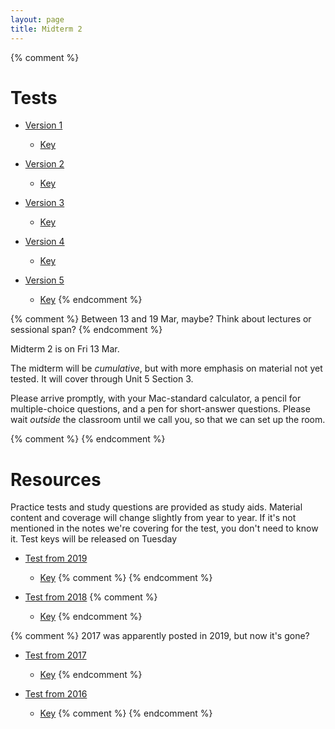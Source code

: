 ```yaml
---
layout: page
title: Midterm 2
---
```


{% comment %} 
# Tests

* [Version 1](materials/midterm2.1.test.pdf)
    * [Key](materials/midterm2.1.key.pdf)

* [Version 2](materials/midterm2.2.test.pdf)
    * [Key](materials/midterm2.2.key.pdf)

* [Version 3](materials/midterm2.3.test.pdf)
    * [Key](materials/midterm2.3.key.pdf)

* [Version 4](materials/midterm2.4.test.pdf)
    * [Key](materials/midterm2.4.key.pdf)

* [Version 5](materials/midterm2.5.test.pdf)
    * [Key](materials/midterm2.5.key.pdf)
{% endcomment %} 

{% comment %} 
Between 13 and 19 Mar, maybe? Think about lectures or sessional span?
{% endcomment %} 

Midterm 2 is on Fri 13 Mar. 

The midterm will be _cumulative_, but with more emphasis on material not yet tested. It will cover through Unit 5 Section 3.

Please arrive promptly, with your Mac-standard calculator, a pencil for multiple-choice questions, and a pen for short-answer questions. Please wait _outside_ the classroom until we call you, so that we can set up the room.

{% comment %} 
{% endcomment %} 

# Resources

Practice tests and study questions are provided as study aids. Material content and coverage will change slightly from year to year. If it's not mentioned in the notes we're covering for the test, you don't need to know it. Test keys will be released on Tuesday

* [Test from 2019](materials/2019/midterm2.2.test.pdf) 
    * [Key](materials/2019/midterm2.2.key.pdf)
{% comment %}
{% endcomment %} 

* [Test from 2018](materials/2018/midterm2.3.test.pdf) 
{% comment %}
    * [Key](materials/2018/midterm2.3.key.pdf)
{% endcomment %} 

{% comment %}
2017 was apparently posted in 2019, but now it's gone?
* [Test from 2017](materials/2017/midterm2.1.test.pdf) 
    * [Key](materials/2017/midterm2.1.key.pdf)
{% endcomment %} 

* [Test from 2016](materials/2016/midterm2.3.test.pdf) 
    * [Key](materials/2016/midterm2.3.key.pdf)
{% comment %} 
{% endcomment %} 
